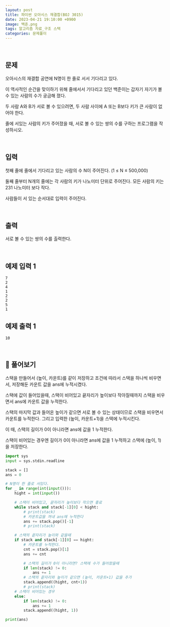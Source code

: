 ```yaml
---
layout: post
title: 파이썬 오아시스 재결합(BOJ 3015)
date: 2023-04-21 19:10:00 +0900
image: 백준.png
tags: 알고리즘 자료_구조 스택
categories: 문제풀이
---
```


<br>

## 문제

오아시스의 재결합 공연에 N명이 한 줄로 서서 기다리고 있다.

이 역사적인 순간을 맞이하기 위해 줄에서서 기다리고 있던 백준이는 갑자기 자기가 볼 수 있는 사람의 수가 궁금해 졌다.

두 사람 A와 B가 서로 볼 수 있으려면, 두 사람 사이에 A 또는 B보다 키가 큰 사람이 없어야 한다.

줄에 서있는 사람의 키가 주어졌을 때, 서로 볼 수 있는 쌍의 수를 구하는 프로그램을 작성하시오.

<br>

## 입력

첫째 줄에 줄에서 기다리고 있는 사람의 수 N이 주어진다. (1 ≤ N ≤ 500,000)

둘째 줄부터 N개의 줄에는 각 사람의 키가 나노미터 단위로 주어진다. 모든 사람의 키는 231 나노미터 보다 작다.

사람들이 서 있는 순서대로 입력이 주어진다.

<br>

## 출력

서로 볼 수 있는 쌍의 수를 출력한다.

<br>

## 예제 입력 1 

```
7
2
4
1
2
2
5
1
```

## 예제 출력 1 

```
10
```

<br>

## 📝 풀어보기

스택을 만들어서 (높이, 카운트)를 같이 저장하고 조건에 따라서 스택을 하나씩 비우면서, 저장해둔 카운트 값을 ans에 누적시켰다.

스택에 값이 들어있을때, 스택이 비어있고 끝자리가 높이보다 작아질때까지 스택을 비우면서 ans에 카운트 값을 누적한다.

스택의 마지막 값과 들어온 높이가 같으면 서로 볼 수 있는 상태이므로 스택을 비우면서 카운트를 누적한다. 그리고 입력한 (높이, 카운트+1)을 스택에 누적시킨다.

이 때, 스택의 길이가 0이 아니라면 ans에 값을 1 누적한다.

스택이 비어있는 경우엔 길이가 0이 아니라면 ans에 값을 1 누적하고 스택에 (높이, 1)을 저장한다.

``` python
import sys
input = sys.stdin.readline

stack = []
ans = 0

# N명이 한 줄로 서있다.
for _ in range(int(input())):
    hight = int(input())

    # 스택이 비어있고, 끝자리가 높이보다 작으면 좋료
    while stack and stack[-1][0] < hight:
        # print(stack)
        # 카운트값을 꺼내 ans에 누적한다
        ans += stack.pop()[-1]
        # print(stack)

    # 스택의 끝자리가 높이와 같을때
    if stack and stack[-1][0] == hight:
        # 카운트를 누적한다.
        cnt = stack.pop()[1]
        ans += cnt

        # 스택의 길이가 0이 아니라면? 스택에 수가 들어왔을때 
        if len(stack) != 0:
            ans += 1
        # 스택의 끝자리와 높이가 같으면 (높이, 카운트+1) 값을 추가
        stack.append((hight, cnt+1))
        # print(stack)
    # 스택이 비어있는 경우
    else:
        if len(stack) != 0:
            ans += 1
        stack.append((hight, 1))   

print(ans)
```

